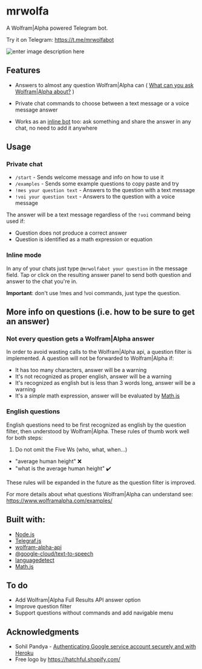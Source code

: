 ﻿
# mrwolfa
A Wolfram|Alpha powered Telegram bot.

Try it on Telegram:  https://t.me/mrwolfabot

![enter image description here](https://storage.googleapis.com/mrwolfa-thumbs/facebook_cover_photo_2.png)


## Features

  - Answers to almost any question Wolfram|Alpha can ( [What can you ask Wolfram|Alpha about?](https://www.wolframalpha.com/examples/) )
  
- Private chat commands to choose between a text message or a voice message answer
 - Works as an [inline bot](https://core.telegram.org/bots/inline) too: ask something and share the answer in any chat, no need to add it anywhere

## Usage
### Private chat
- `/start` - Sends welcome message and info on how to use it
- `/examples` - Sends some example questions to copy paste and try
-  `!mes your question text` - Answers to the question with a text message
- `!voi your question text` - Answers to the question with a voice message

The answer will be a text message regardless of the `!voi` command being used if: 
- Question does not produce a correct answer
- Question is identified as a math expression or equation
 
### Inline mode
In any of your chats just type `@mrwolfabot your question` in the message field.
Tap or click on the resulting answer panel to send both question and answer to the chat you're in.

**Important**: don't use !mes and !voi commands, just type the question.

## More info on questions (i.e. how to be sure to get an answer)
### Not every question gets a Wolfram|Alpha answer
In order to avoid wasting calls to the Wolfram|Alpha api, a question filter is implemented.
A question will not be forwarded to Wolfram|Alpha if:

- It has too many characters, answer will be a warning
- It's not recognized as proper english, answer will be a warning
- It's recognized as english but is less than 3 words long, answer will be a warning
- It's a *simple* math expression, answer will be evaluated by [Math.js](https://www.npmjs.com/package/mathjs)

### English questions
English questions need to be first recognized as english by the question filter, then understood by Wolfram|Alpha.
These rules of thumb work well for both steps:

1. Do not omit the Five Ws (who, what, when...)
- "average human height" :x:
- "what is the average human height"  :heavy_check_mark:

These rules will be expanded in the future as the question filter is improved.

For more details about what questions Wolfram|Alpha can understand see: https://www.wolframalpha.com/examples/


## Built with:

 - [Node.js](https://nodejs.org/en/)
 - [Telegraf.js](https://telegraf.js.org/)
 - [wolfram-alpha-api](https://products.wolframalpha.com/api/libraries/javascript/)
 - [@google-cloud/text-to-speech](https://www.npmjs.com/package/@google-cloud/text-to-speech)
 - [languagedetect](https://www.npmjs.com/package/languagedetect)
 - [Math.js](https://www.npmjs.com/package/mathjs)

## To do
- Add  Wolfram|Alpha Full Results API answer option
- Improve question filter
- Support questions without commands and add navigable menu
## Acknowledgments


- Sohil Pandya - [Authenticating Google service account securely and with Heroku](https://medium.com/@sohilpandya/authenticating-google-service-account-securely-and-with-heroku-a0fdc9da9138)
- Free logo by https://hatchful.shopify.com/

